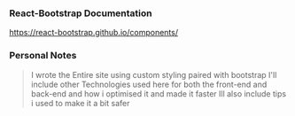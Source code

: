 ### React-Bootstrap Documentation

https://react-bootstrap.github.io/components/

### Personal Notes

> I wrote the Entire site using custom styling paired with bootstrap
> I'll include other Technologies used here for both the front-end and back-end and how i optimised it and made it faster
> Ill also include tips i used to make it a bit safer

 